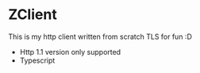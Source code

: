 # ZClient

This is my http client written from scratch TLS for fun :D

- Http 1.1 version only supported
- Typescript
